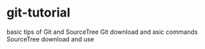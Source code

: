 # git-tutorial
basic tips of Git and SourceTree
Git download and asic commands
SourceTree download and use
